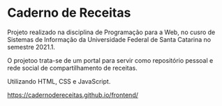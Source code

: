 # Caderno de Receitas

Projeto realizado na disciplina de Programação para a Web, no cusro de Sistemas de Informação da Universidade Federal de Santa Catarina no semestre 2021.1.

O projetoo trata-se de um portal para servir como repositório pessoal e rede social de compartilhamento de receitas.

Utilizando HTML, CSS e JavaScript.

https://cadernodereceitas.github.io/frontend/

